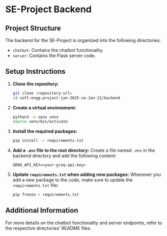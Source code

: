 # SE-Project Backend

## Project Structure

The backend for the SE-Project is organized into the following directories:

- `chatbot`: Contains the chatbot functionality.
- `server`: Contains the Flask server code.

## Setup Instructions

1. **Clone the repository:**

   ```bash
   git clone <repository-url>
   cd soft-engg-project-jan-2025-se-Jan-21/backend
   ```

2. **Create a virtual environment:**

   ```bash
   python3 -m venv venv
   source venv/bin/activate
   ```

3. **Install the required packages:**

   ```bash
   pip install -r requirements.txt
   ```

4. **Add a `.env` file to the root directory:**
   Create a file named `.env` in the backend directory and add the following content:

   ```
   GROQ_API_KEY=<your-groq-api-key>
   ```

5. **Update `requirements.txt` when adding new packages:**
   Whenever you add a new package to the code, make sure to update the `requirements.txt` file:
   ```bash
   pip freeze > requirements.txt
   ```

## Additional Information

For more details on the chatbot functionality and server endpoints, refer to the respective directories' README files.
